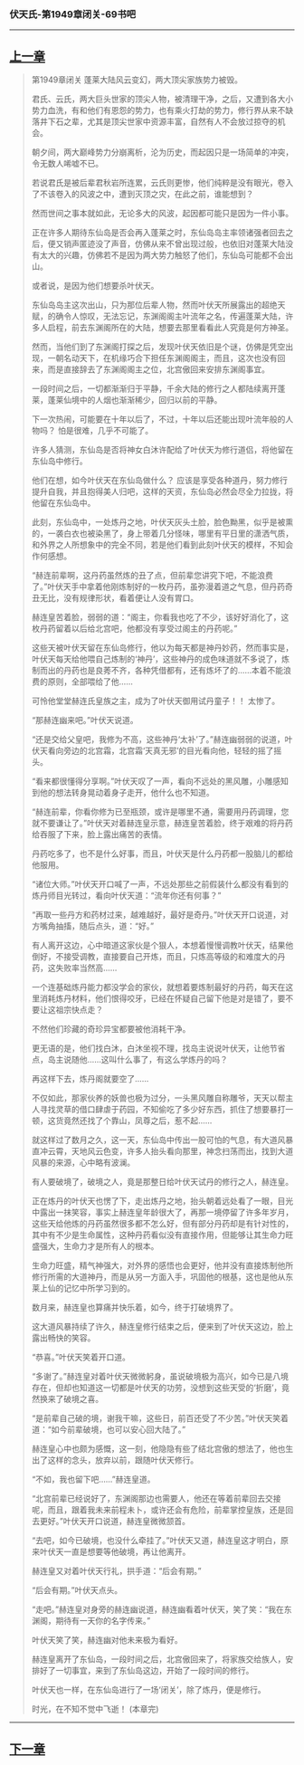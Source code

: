 ### 伏天氏-第1949章闭关-69书吧

--------
[上一章](./31e9d9dbc27efcc0527cf1b5543d920d.md)
--------


>
>
>
>第1949章闭关
>蓬莱大陆风云变幻，两大顶尖家族势力被毁。
>
>君氏、云氏，两大巨头世家的顶尖人物，被清理干净，之后，又遭到各大小势力血洗，有和他们有恩怨的势力，也有乘火打劫的势力，修行界从来不缺落井下石之辈，尤其是顶尖世家中资源丰富，自然有人不会放过掠夺的机会。
>
>朝夕间，两大巅峰势力分崩离析，沦为历史，而起因只是一场简单的冲突，令无数人唏嘘不已。
>
>若说君氏是被后辈君秋岩所连累，云氏则更惨，他们纯粹是没有眼光，卷入了不该卷入的风波之中，遭到灭顶之灾，在此之前，谁能想到？
>
>然而世间之事本就如此，无论多大的风波，起因都可能只是因为一件小事。
>
>正在许多人期待东仙岛是否会再入蓬莱之时，东仙岛岛主率领诸强者回去之后，便又销声匿迹没了声音，仿佛从来不曾出现过般，也依旧对蓬莱大陆没有太大的兴趣，仿佛若不是因为两大势力触怒了他们，东仙岛可能都不会出山。
>
>或者说，是因为他们想要杀叶伏天。
>
>东仙岛岛主这次出山，只为那位后辈人物，然而叶伏天所展露出的超绝天赋，的确令人惊叹，无法忘记，东渊阁阁主叶流年之名，传遍蓬莱大陆，许多人启程，前去东渊阁所在的大陆，想要去那里看看此人究竟是何方神圣。
>
>然而，当他们到了东渊阁打探之后，发现叶伏天依旧是个谜，仿佛是凭空出现，一朝名动天下，在机缘巧合下担任东渊阁阁主，而且，这次也没有回来，而是直接辞去了东渊阁阁主之位，北宫傲回来安排东渊阁事宜。
>
>一段时间之后，一切都渐渐归于平静，千余大陆的修行之人都陆续离开蓬莱，蓬莱仙境中的人烟也渐渐稀少，回归以前的平静。
>
>下一次热闹，可能要在十年以后了，不过，十年以后还能出现叶流年般的人物吗？
>怕是很难，几乎不可能了。
>
>许多人猜测，东仙岛是否将神女白沐许配给了叶伏天为修行道侣，将他留在东仙岛中修行。
>
>他们在想，如今叶伏天在东仙岛做什么？
>应该是享受各种道丹，努力修行提升自我，并且抱得美人归吧，这样的天资，东仙岛必然会尽全力拉拢，将他留在东仙岛中。
>
>此刻，东仙岛中，一处炼丹之地，叶伏天灰头土脸，脸色黝黑，似乎是被熏的，一袭白衣也被染黑了，身上带着几分怪味，哪里有平日里的潇洒气质，和外界之人所想象中的完全不同，若是他们看到此刻叶伏天的模样，不知会作何感想。
>
>“赫连前辈啊，这丹药虽然炼的丑了点，但前辈您讲究下吧，不能浪费了。”叶伏天手中拿着他刚炼制好的一枚丹药，虽弥漫着道之气息，但丹药奇丑无比，没有规律形状，看着便让人没有胃口。
>
>赫连皇苦着脸，弱弱的道：“阁主，你看我也吃了不少，该好好消化了，这枚丹药留着以后给北宫吧，他都没有享受过阁主的丹药呢。”
>
>这些天被叶伏天留在东仙岛修行，他以为每天都是神丹妙药，然而事实是，叶伏天每天给他喂自己炼制的‘神丹’，这些神丹的成色味道就不多说了，炼制而出的丹药也是良莠不齐，各种凭借都有，还有炼坏了的……本着不能浪费的原则，全部喂给了他……
>
>可怜他堂堂赫连氏皇族之主，成为了叶伏天御用试丹童子！！
>太惨了。
>
>“那赫连幽来吧。”叶伏天说道。
>
>“还是交给父皇吧，我修为不高，这些神丹‘太补’了。”赫连幽弱弱的说道，叶伏天看向旁边的北宫霜，北宫霜‘天真无邪’的目光看向他，轻轻的摇了摇头。
>
>“看来都很懂得分享啊。”叶伏天叹了一声，看向不远处的黑风雕，小雕感知到他的想法转身晃动着身子走开，他什么也不知道。
>
>“赫连前辈，你看你修为已至瓶颈，或许是哪里不通，需要用丹药调理，您就不要谦让了。”叶伏天对着赫连皇示意，赫连皇苦着脸，终于艰难的将丹药给吞服了下来，脸上露出痛苦的表情。
>
>丹药吃多了，也不是什么好事，而且，叶伏天是什么丹药都一股脑儿的都给他服用。
>
>“诸位大师。”叶伏天开口喊了一声，不远处那些之前假装什么都没有看到的炼丹师目光转过，看向叶伏天道：“流年你还有何事？”
>
>“再取一些丹方和药材过来，越难越好，最好是奇丹。”叶伏天开口说道，对方嘴角抽搐，随后点头，道：“好。”
>
>有人离开这边，心中暗道这家伙是个狠人，本想着慢慢调教叶伏天，结果他倒好，不接受调教，直接要自己开炼，而且，只炼高等级的和难度大的丹药，这失败率当然高……
>
>一个连基础炼丹能力都没学会的家伙，就想着要炼制最好的丹药，每天在这里消耗炼丹材料，他们恨得咬牙，已经在怀疑自己留下他是对是错了，要不要让这祖宗快点走？
>
>不然他们珍藏的奇珍异宝都要被他消耗干净。
>
>更无语的是，他们找白沐，白沐坐视不理，找岛主说说叶伏天，让他节省点，岛主说随他……这叫什么事了，有这么学炼丹的吗？
>
>再这样下去，炼丹阁就要空了……
>
>不仅如此，那家伙养的妖兽也极为过分，一头黑风雕自称雕爷，天天以帮主人寻找灵草的借口肆虐于药园，不知偷吃了多少好东西，抓住了想要暴打一顿，这货竟然还找了个靠山，凤尊之后，惹不起……
>
>就这样过了数月之久，这一天，东仙岛中传出一股可怕的气息，有大道风暴直冲云霄，天地风云色变，许多人抬头看向那里，神念扫荡而出，找到大道风暴的来源，心中略有波澜。
>
>有人要破境了，破境之人，竟是那整日给叶伏天试丹的修行之人，赫连皇。
>
>正在炼丹的叶伏天也愣了下，走出炼丹之地，抬头朝着远处看了一眼，目光中露出一抹笑容，事实上赫连皇年龄很大了，再那一境停留了许多年岁月，这些天给他炼的丹药虽然很多都不怎么好，但有部分丹药却是有针对性的，其中有不少是生命属性，这种丹药看似没有直接作用，但能够让其生命力旺盛强大，生命力才是所有人的根本。
>
>生命力旺盛，精气神强大，对外界的感悟也会更好，他并没有直接炼制他所修行所需的大道神丹，而是从另一方面入手，巩固他的根基，这也是他从东莱上仙的记忆中所学习到的。
>
>数月来，赫连皇也算痛并快乐着，如今，终于打破境界了。
>
>这大道风暴持续了许久，赫连皇修行结束之后，便来到了叶伏天这边，脸上露出畅快的笑容。
>
>“恭喜。”叶伏天笑着开口道。
>
>“多谢了。”赫连皇对着叶伏天微微躬身，虽说破境极为高兴，如今已是八境存在，但却也知道这一切都是叶伏天的功劳，没想到这些天受的‘折磨’，竟然换来了破境之喜。
>
>“是前辈自己破的境，谢我干嘛，这些日，前百还受了不少苦。”叶伏天笑着道：“如今前辈破境，也可以安心回大陆了。”
>
>赫连皇心中也颇为感慨，这一刻，他隐隐有些了结北宫傲的想法了，他也生出了这样的念头，放弃以前，跟随叶伏天修行。
>
>“不如，我也留下吧……”赫连皇道。
>
>“北宫前辈已经说好了，东渊阁那边也需要人，他还在等着前辈回去交接呢，而且，跟着我未来前程未卜，或许还会有危险，前辈掌控皇族，还是回去更好。”叶伏天开口说道，赫连皇微微颔首。
>
>“去吧，如今已破境，也没什么牵挂了。”叶伏天又道，赫连皇这才明白，原来叶伏天一直是想要等他破境，再让他离开。
>
>赫连皇又对着叶伏天行礼，拱手道：“后会有期。”
>
>“后会有期。”叶伏天点头。
>
>“走吧。”赫连皇对身旁的赫连幽说道，赫连幽看着叶伏天，笑了笑：“我在东渊阁，期待有一天你的名字传来。”
>
>叶伏天笑了笑，赫连幽对他未来极为看好。
>
>赫连皇离开了东仙岛，一段时间之后，北宫傲回来了，将家族交给族人，安排好了一切事宜，来到了东仙岛这边，开始了一段时间的修行。
>
>叶伏天也一样，在东仙岛进行了一场‘闭关’，除了炼丹，便是修行。
>
>时光，在不知不觉中飞逝！
>(本章完)
>
>

--------
[下一章](./2fd2e8d3a590c528e80ad348825e0d83.md)
--------
